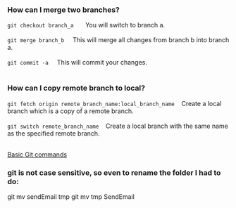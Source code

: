 ### How can I merge two branches?

```git checkout branch_a ```    &nbsp;&nbsp;&nbsp; You will switch to branch a.<br /><br />
```git merge branch_b```   &nbsp;&nbsp;&nbsp; This will merge all changes from branch b into branch a.<br /><br />
```git commit -a```   &nbsp;&nbsp;&nbsp; This will commit your changes.<br /><br />

### How can I copy remote branch to local?
```git fetch origin remote_branch_name:local_branch_name```  &nbsp;&nbsp;&nbsp;Create a local branch which is a copy of a remote branch.<br /><br />
```git switch remote_branch_name```  &nbsp;&nbsp;&nbsp;Create a local branch with the same name as the specified remote branch.<br /><br />

[Basic Git commands](https://confluence.atlassian.com/bitbucketserver/basic-git-commands-776639767.html)


### git is not case sensitive, so even to rename the folder I had to do:
git mv sendEmail tmp
git mv tmp SendEmail
